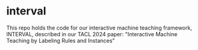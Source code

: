 # interval
This repo holds the code for our interactive machine teaching framework, INTERVAL, described in our TACL 2024 paper: "Interactive Machine Teaching by Labeling Rules and Instances"

